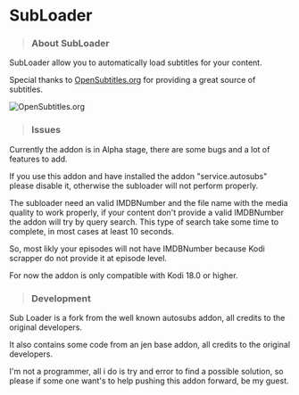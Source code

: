 # SubLoader


> ### About SubLoader

SubLoader allow you to automatically load subtitles for your content.

Special thanks to [OpenSubtitles.org](http://www.opensubtitles.org ) for providing a great source of subtitles.

![OpenSubtitles.org](http://static.opensubtitles.org/gfx/logo-transparent.png)


> ### Issues

Currently the addon is in Alpha stage, there are some bugs and a lot of features to add.

If you use this addon and have installed the addon "service.autosubs" please disable it, otherwise the subloader will not perform properly.

The subloader need an valid IMDBNumber and the file name with the media quality to work properly, if your content don't provide a valid IMDBNumber the addon will try by query search. This type of search take some time to complete, in most cases at least 10 seconds.

So, most likly your episodes will not have IMDBNumber because Kodi scrapper do not provide it at episode level.

For now the addon is only compatible with Kodi 18.0 or higher.

> ### Development

Sub Loader is a fork from the well known autosubs addon, all credits to the original developers.

It also contains some code from an jen base addon, all credits to the original developers.

I'm not a programmer, all i do is try and error to find a possible solution, so please if some one want's to help pushing this addon forward, be my guest.
